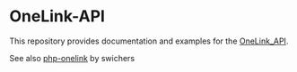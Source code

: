 # OneLink-API

This repository provides documentation and examples for the [OneLink_API](https://github.com/RoasterBoy/OneLink-API/blob/master/OneLink_API.md).


See also [php-onelink](https://github.com/swichers/php-onelink) by swichers

